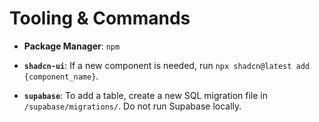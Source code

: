 # Tooling & Commands

- **Package Manager**: `npm`

- **`shadcn-ui`**: If a new component is needed, run `npx shadcn@latest add {component_name}`.

- **`supabase`**: To add a table, create a new SQL migration file in `/supabase/migrations/`. Do not run Supabase locally.